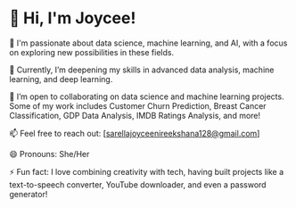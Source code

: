 # **👋 Hi, I'm Joycee!**

👀 I'm passionate about data science, machine learning, and AI, with a focus on exploring new possibilities in these fields.

🌱 Currently, I’m deepening my skills in advanced data analysis, machine learning, and deep learning.

💞️ I’m open to collaborating on data science and machine learning projects. Some of my work includes Customer Churn Prediction, Breast Cancer Classification, GDP Data Analysis, IMDB Ratings Analysis, and more!

📫 Feel free to reach out: [sarellajoyceenireekshana128@gmail.com]

😄 Pronouns: She/Her

⚡ Fun fact: I love combining creativity with tech, having built projects like a text-to-speech converter, YouTube downloader, and even a password generator!
<!---
joycee883/joycee883 is a ✨ special ✨ repository because its `README.md` (this file) appears on your GitHub profile.
You can click the Preview link to take a look at your changes.
--->
